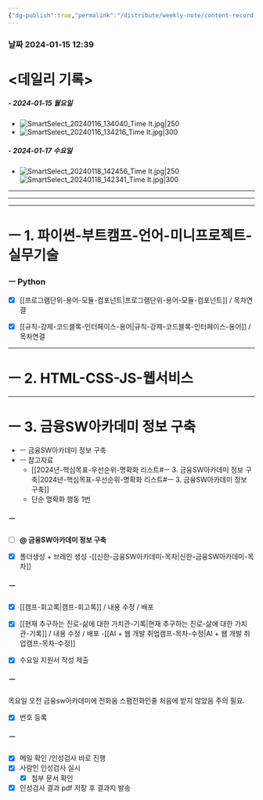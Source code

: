 ```yaml
---
{"dg-publish":true,"permalink":"/distribute/weekly-note/content-record-folder/2024-01-14-w3/","tags":["데일리-주간-기록"],"noteIcon":""}
---
```


### 날짜 2024-01-15 12:39

# <데일리 기록> 

##### - 2024-01-15 월요일
- ![SmartSelect_20240116_134040_Time It.jpg|250](/img/user/%EC%B2%A8%EB%B6%80%ED%8C%8C%EC%9D%BC/SmartSelect_20240116_134040_Time%20It.jpg)
- ![SmartSelect_20240116_134216_Time It.jpg|300](/img/user/%EC%B2%A8%EB%B6%80%ED%8C%8C%EC%9D%BC/SmartSelect_20240116_134216_Time%20It.jpg)

##### - 2024-01-17 수요일
- 
	![SmartSelect_20240118_142456_Time It.jpg|250](/img/user/%EC%B2%A8%EB%B6%80%ED%8C%8C%EC%9D%BC/SmartSelect_20240118_142456_Time%20It.jpg)
	![SmartSelect_20240118_142341_Time It.jpg|300](/img/user/%EC%B2%A8%EB%B6%80%ED%8C%8C%EC%9D%BC/SmartSelect_20240118_142341_Time%20It.jpg)

----
-----
---
# ㅡ 1. 파이썬-부트캠프-언어-미니프로젝트-실무기술


### ㅡ Python
- [x] [[프로그램단위-용어-모듈-컴포넌트\|프로그램단위-용어-모듈-컴포넌트]] / 목차연결
- [x] [[규칙-강제-코드블록-인터페이스-용어\|규칙-강제-코드블록-인터페이스-용어]] / 목차연결



------


# ㅡ 2. HTML-CSS-JS-웹서비스

-----------
# ㅡ 3. 금융SW아카데미 정보 구축

- ㅡ 금융SW아카데미 정보 구축
- ㅡ 참고자료
	- [[2024년-핵심목표-우선순위-명확화 리스트#ㅡ 3. 금융SW아카데미 정보 구축\|2024년-핵심목표-우선순위-명확화 리스트#ㅡ 3. 금융SW아카데미 정보 구축]]
	- 단순 명확화 행동 1번


##### ㅡ
- [ ] **@ 금융SW아카데미 정보 구축**
	
- [x] 폴더생성 + 브레인 생성
	-[[신한-금융SW아카데미-목차\|신한-금융SW아카데미-목차]]

##### ㅡ
- [x] [[캠프-회고록\|캠프-회고록]] / 내용 수정 / 배포
- [x] [[현재 추구하는 진로-삶에 대한 가치관-기록\|현재 추구하는 진로-삶에 대한 가치관-기록]] / 내용 수정 / 배포
	-[[AI + 웹 개발 취업캠프-목차-수정\|AI + 웹 개발 취업캠프-목차-수정]]
	
- [x] 수요일 지원서 작성 제출

##### ㅡ
목요일 오전 금융sw아카데미에 전화옴
스팸전화인줄 처음에 받지 않았음
주의 필요.
- [x] 번호 등록
	
##### ㅡ
- [x] 메일 확인 /인성검사 바로 진행
- [x] 사람인 인성검사 실시
	- [x] 첨부 문서 확인
- [x] 인성검사 결과 pdf 저장 후 결과지 발송